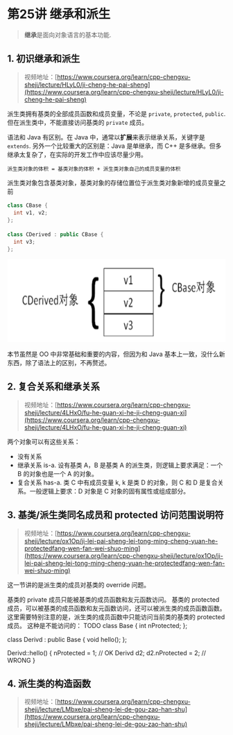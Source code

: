 # 第25讲 继承和派生

> **继承**是面向对象语言的基本功能.

## 1. 初识继承和派生

> 视频地址：[https://www.coursera.org/learn/cpp-chengxu-sheji/lecture/HLyL0/ji-cheng-he-pai-sheng](https://www.coursera.org/learn/cpp-chengxu-sheji/lecture/HLyL0/ji-cheng-he-pai-sheng)

派生类拥有基类的全部成员函数和成员变量，不论是 `private`, `protected`, `public`. 但在派生类中，不能直接访问基类的 `private` 成员。

语法和 Java 有区别。在 Java 中，通常以**扩展**来表示继承关系，关键字是 `extends`. 另外一个比较重大的区别是：Java 是单继承，而 C++ 是多继承。但多继承太复杂了，在实际的开发工作中应该尽量少用。

`派生类对象的体积 = 基类对象的体积 + 派生类对象自己的成员变量的体积`

派生类对象包含基类对象，基类对象的存储位置位于派生类对象新增的成员变量之前

```cpp
class CBase {
  int v1, v2;
};

class CDerived : public CBase {
  int v3;
};
```

![ch25.cbase\_cderived\_variables.png](.gitbook/assets/ch25.cbase_cderived_variables.png)

本节虽然是 OO 中非常基础和重要的内容，但因为和 Java 基本上一致，没什么新东西，除了语法上的区别，不再赘述。

## 2. 复合关系和继承关系

> 视频地址：[https://www.coursera.org/learn/cpp-chengxu-sheji/lecture/4LHxO/fu-he-guan-xi-he-ji-cheng-guan-xi](https://www.coursera.org/learn/cpp-chengxu-sheji/lecture/4LHxO/fu-he-guan-xi-he-ji-cheng-guan-xi)

两个对象可以有这些关系：

* 没有关系
* 继承关系 is-a. 设有基类 A，B 是基类 A 的派生类，则逻辑上要求满足：一个 B 的对象也是一个 A 的对象。
* 复合关系 has-a. 类 C 中有成员变量 k, k 是类 D 的对象，则 C 和 D 是复合关系。一般逻辑上要求：D 对象是 C 对象的固有属性或组成部分。

## 3. 基类/派生类同名成员和 protected 访问范围说明符

> 视频地址：[https://www.coursera.org/learn/cpp-chengxu-sheji/lecture/ox1Op/ji-lei-pai-sheng-lei-tong-ming-cheng-yuan-he-protectedfang-wen-fan-wei-shuo-ming](https://www.coursera.org/learn/cpp-chengxu-sheji/lecture/ox1Op/ji-lei-pai-sheng-lei-tong-ming-cheng-yuan-he-protectedfang-wen-fan-wei-shuo-ming)

这一节讲的是派生类的成员对基类的 override 问题。

基类的 private 成员只能被基类的成员函数和友元函数访问。 基类的 protected 成员，可以被基类的成员函数和友元函数访问，还可以被派生类的成员函数函数。 这里需要特别注意的是，派生类的成员函数中只能访问当前类的基类的 protected 成员。 这种是不能访问的： TODO class Base { int nProtected; };

class Derivd : public Base { void hello\(\); };

Derivd::hello\(\) { nProtected = 1; // OK Derivd d2; d2.nProtected = 2; // WRONG }

## 4. 派生类的构造函数

> 视频地址：[https://www.coursera.org/learn/cpp-chengxu-sheji/lecture/LMbxe/pai-sheng-lei-de-gou-zao-han-shu](https://www.coursera.org/learn/cpp-chengxu-sheji/lecture/LMbxe/pai-sheng-lei-de-gou-zao-han-shu)

